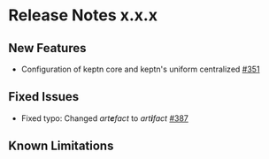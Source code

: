 # Release Notes x.x.x

## New Features
- Configuration of keptn core and keptn's uniform centralized [#351](https://github.com/keptn/keptn/issues/351)

## Fixed Issues
- Fixed typo: Changed _art**e**fact_ to _art**i**fact_ [#387](https://github.com/keptn/keptn/issues/387)

## Known Limitations
